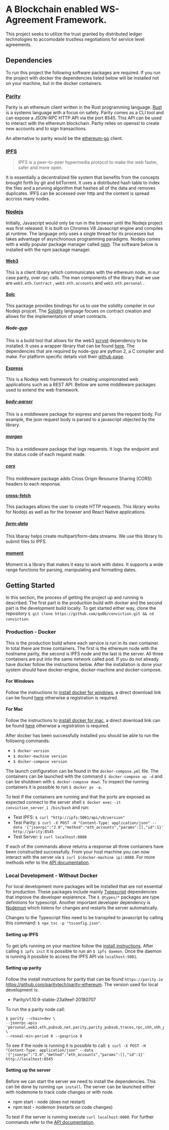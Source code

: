 # A Blockchain enabled WS-Agreement Framework. 

This project seeks to utilize the trust granted by distributed ledger technologies to accomodate trustless negotiations for service level agreements.

## Dependencies

To run this project the following software packages are required. If you run the project with docker the dependencies listed below will be installed not on your machine, but in the docker containers.

### [Parity](https://wiki.parity.io/Parity-Ethereum)
Parity is an ethereum client written in the Rust programming language. [Rust](https://www.rust-lang.org/) is a systems language with a focus on safety. Parity comes as a CLI tool and can expose a JSON-RPC HTTP API via the port 8545. This API can be used to interact with the ethereum blockchain. Partiy relies on openssl to create new accounts and to sign transactions.

An alternative to parity would be the [ethereum-go](https://geth.ethereum.org/) client.

### [IPFS](https://ipfs.io)

> IPFS is a peer-to-peer hypermedia protocol to make the web faster, safer and more open. 

It is essentially a decentralized file system that benefits from the concepts brought forth by git and bitTorrent. It uses a distributed hash table to index the files and a pruning algorithm that hashes all of the data and removes duplicates. IPFS can be accessed over http and the content is spread accross many nodes.

### [Nodejs](https://nodejs.org)

Initially, Javascript would only be run in the browser until the Nodejs project was first released. It is built on Chromes V8 Javascript engine and compiles at runtime. The language only uses a single thread for its processes but takes advantage of asynchronous programming paradigms. Nodejs comes with a widly popular package manager called [npm](https://www.npmjs.com/). The software below is installed with the npm package manager.

#### [Web3](https://web3js.readthedocs.io/en/1.0/getting-started.html)
This is a client library which communicates with the ethereum node, in our case parity, over rpc calls. The man components of the library that we use are `web3.eth.Contract` , `web3.eth.accounts`  and `web3.eth.personal` .

#### [Solc](https://github.com/ethereum/solc-js)
This package provides bindings for us to use the solidity compiler in our Nodejs projcet. The [Solidity](https://solidity.readthedocs.io/en/develop/) language focues on contract creation and allows for the implementation of smart contracts.

##### Node-gyp
This is a build tool that allows for the web3 [scrypt](https://www.tarsnap.com/scrypt.html) dependency to be installed. It uses a wrapper library that can be found [here](https://www.npmjs.com/package/scrypt). The dependencies that are required by node-gyp are python 2, a C compiler and make. For platform specific details visit their [github page](https://github.com/nodejs/node-gyp).

#### [Express](https://expressjs.com/)
This is a Nodejs web framework for creating unopinionated web applications such as a REST API. Bellow are some middleware packages used to extend the web framework.

##### [body-parser](https://www.npmjs.com/package/body-parser)
This is a middleware package for express and parses the request body. For example, the json request body is parsed to a javascript objected by the library.

##### [morgan](https://www.npmjs.com/package/morgan)
This is a middleware package that logs requersts. It logs the endpoint and the status code of each request made.

##### [cors](https://www.npmjs.com/package/cors)
This middleware package adds Cross Origin Resource Sharing (CORS) headers to each response.

#### [cross-fetch](https://www.npmjs.com/package/cross-fetch)
This packages allows the user to create HTTP requests. This library works for Nodejs as well as for the browser and React Native applications.

##### [form-data](https://www.npmjs.com/package/form-data)
This libaray helps create multipart/form-data streams. We use this library to submit files to IPFS.

#### [moment](https://www.npmjs.com/package/moment)
Moment is a library that makes it easy to work with dates. It supports a wide range functions for parsing, manipulating and formatting dates.

## Getting Started
In this section, the process of getting the project up and running is described. The first part is the production build with docker and the second part is the development build locally. To get started either way, clone the repository `$ git clone https://github.com/qu0b/conviction.git && cd conviction`.

### Production - Docker
This is the production build where each service is run in its own container. In total there are three containers. The first is the ethereum node with the hostname parity, the second is IPFS node and the last is the server. All three containers are put into the same network called pod. If you do not already have docker follow the instructions below. After the installation is done your system should have docker-engine, docker-machine and docker-compose.

#### For Windows
Follow the instructions to [install docker for windows](https://docs.docker.com/docker-for-windows/install/), a direct download link can be found [here](https://download.docker.com/win/stable/Docker%20for%20Windows%20Installer.exe) otherwise a registration is required.

#### For Mac
Follow the instructions to [install docker for mac](https://docs.docker.com/docker-for-mac/install/), a direct download link can be found [here](https://download.docker.com/mac/edge/Docker.dmg) otherwise a registration is required.


After docker has been successfully installed you should be able to run the following commands:

* `$ docker version` 
* `$ docker-machine version` 
* `$ docker-compose version` 

The launch configuration can be found in the `docker-compose.yml` file. The containers can be launched with the command `$ docker-compose up -d` and can be shutdown with `$ docker-compose down`. To inspect the running containers it is possible to run `$ docker ps -a`. 

To test if the containers are running and that the ports are exposed as expected connect to the server shell 
`$ docker exec -it conviction_server_1 /bin/bash` 
and run:

* Test IPFS: `$ curl "http://ipfs:5001/api/v0/version"`
* Test Parity: `$ curl -X POST -H "Content-Type: application/json" --data '{"jsonrpc":"2.0","method":"eth_accounts","params":[],"id":1}' http://parity:8545`
* Test Server: `$ curl localhost:8080`

If each of the commands above returns a response all three containers have been constructed successfully. From your host machine you can now interact with the server via `$ curl $(docker-machine ip):8080`. For more methods refer to the [API documentation](https://documenter.getpostman.com/view/506234/RWaKU9XG#0ee83dff-4923-4ca3-9e30-f28491ff7a4a).


### Local Development - Without Docker

For local development more packages will be installed that are not essential for production. These packages include mainly [Typescript](https://www.typescriptlang.org/) dependencies that improve the developer expierence. The `$ @types/*` packages are type definitions for typescript. Another important developer dependency is [Nodemon](https://www.npmjs.com/package/nodemon) which listens for changes and restarts the server automatically.

Changes to the Typescript files need to be transpiled to javascript by calling this command: 
`$ npx tsc -p "tsconfig.json"`.

#### Setting up IPFS
To get ipfs running on your machine follow the [install instructions](https://docs.ipfs.io/introduction/install/). After calling `$ ipfs init` it is possible to run an `$ ipfs daemon`. Once the daemon is running it possible to access the IPFS API via `localhost:5001`.

#### Setting up parity

Follow the install instructions for parity that can be found `https://parity.io` https://github.com/paritytech/parity-ethereum. The version used for local development is:
* Parity/v1.10.9-stable-23a9eef-20180707

To run the a parity node call:
```
$ parity --chain=dev \ 
--jsonrpc-apis 'personal,web3,eth,pubsub,net,parity,parity_pubsub,traces,rpc,shh,shh_pubsub' \
--reseal-min-period 0 --gasprice 0
``` 

To see if the node is running it is possible to call:
`$ curl -X POST -H "Content-Type: application/json" --data '{"jsonrpc":"2.0","method":"eth_accounts","params":[],"id":1}' http://localhost:8545`

#### Setting up the server

Before we can start the server we need to install the dependencies. This can be done by running `npm install`. The server can be launched either with nodemone to track code changes or with node.

* npm start - node (does not restart)
* npm test - nodemon (restarts on code changes)

To test if the server is running execute `curl localhost:8080`. For further commands refer to the [API documentation](https://documenter.getpostman.com/view/506234/RWaKU9XG#0ee83dff-4923-4ca3-9e30-f28491ff7a4a).




